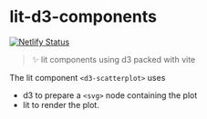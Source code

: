 # lit-d3-components

[![Netlify Status](https://api.netlify.com/api/v1/badges/d6f087d6-9723-4a14-b678-f4aeb0811e6a/deploy-status)](https://app.netlify.com/sites/lit-d3-components/deploys)

> ✨ lit components using d3 packed with vite

The lit component `<d3-scatterplot>` uses

- d3 to prepare a `<svg>` node containing the plot
- lit to render the plot.
